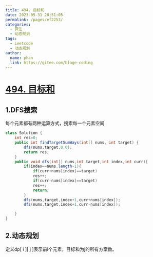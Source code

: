 ```yaml
---
title: 494. 目标和
date: 2023-05-31 20:51:05
permalink: /pages/ef2253/
categories:
  - 算法
  - 动态规划
tags:
  - Leetcode
  - 动态规划
author: 
  name: phan
  link: https://gitee.com/blage-coding
---
```

# [494. 目标和](https://leetcode.cn/problems/target-sum/)

## 1.DFS搜索

每个元素都有两种运算方式，搜索每一个元素空间

```java
class Solution {
    int res=0;
    public int findTargetSumWays(int[] nums, int target) {
        dfs(nums,target,0,0);
        return res;
    }
    public void dfs(int[] nums,int target,int index,int curr){
        if(index==nums.length-1){
            if(curr+nums[index]==target)
            res++;
            if(curr-nums[index]==target)
            res++;
            return;
        }
        dfs(nums,target,index+1,curr+nums[index]);
        dfs(nums,target,index+1,curr-nums[index]);

    }
}
```

## 2.动态规划

定义dp\[ i \]\[ j \]表示前i个元素，目标和为j的所有方案数。

